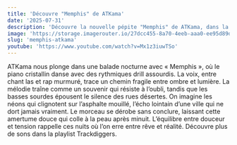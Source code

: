 ```yaml
---
title: 'Découvre "Memphis" de ATKama'
date: '2025-07-31'
description: 'Découvre la nouvelle pépite "Memphis" de ATKama, dans la catégorie Pop urbaine / R&B'
image: 'https://storage.imagerouter.io/27dcc455-8a70-4eeb-aaa0-ee95d89d9336.png'
slug: 'memphis-atkama'
youtube: 'https://www.youtube.com/watch?v=Mx1z3iuwTSo'
---
```


ATKama nous plonge dans une balade nocturne avec « Memphis », où le piano cristallin danse avec des rythmiques drill assourdis. La voix, entre chant las et rap murmuré, trace un chemin fragile entre ombre et lumière. La mélodie traîne comme un souvenir qui résiste à l’oubli, tandis que les basses sourdes épousent le silence des rues désertes. On imagine les néons qui clignotent sur l’asphalte mouillé, l’écho lointain d’une ville qui ne dort jamais vraiment. Le morceau se dérobe sans conclure, laissant cette amertume douce qui colle à la peau après minuit. L’équilibre entre douceur et tension rappelle ces nuits où l’on erre entre rêve et réalité. Découvre plus de sons dans la playlist Trackdiggers.
